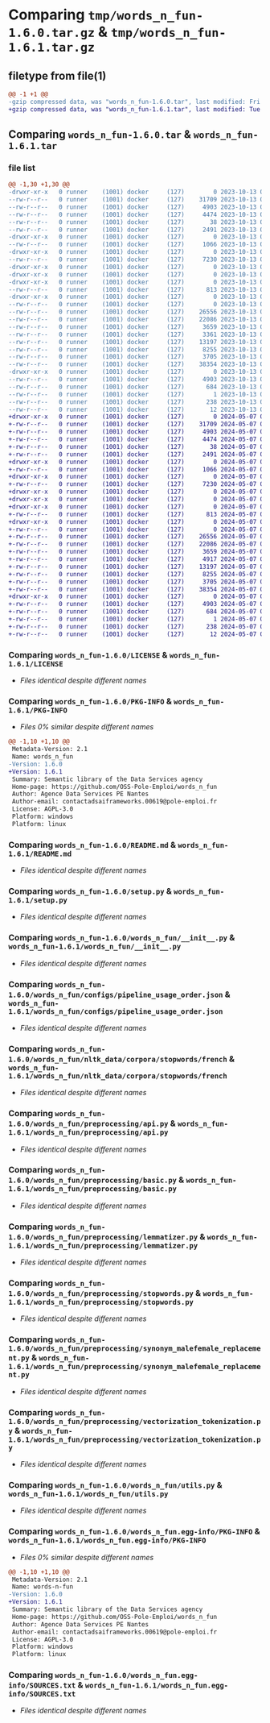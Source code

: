 # Comparing `tmp/words_n_fun-1.6.0.tar.gz` & `tmp/words_n_fun-1.6.1.tar.gz`

## filetype from file(1)

```diff
@@ -1 +1 @@
-gzip compressed data, was "words_n_fun-1.6.0.tar", last modified: Fri Oct 13 09:14:12 2023, max compression
+gzip compressed data, was "words_n_fun-1.6.1.tar", last modified: Tue May  7 07:31:34 2024, max compression
```

## Comparing `words_n_fun-1.6.0.tar` & `words_n_fun-1.6.1.tar`

### file list

```diff
@@ -1,30 +1,30 @@
-drwxr-xr-x   0 runner    (1001) docker     (127)        0 2023-10-13 09:14:12.094347 words_n_fun-1.6.0/
--rw-r--r--   0 runner    (1001) docker     (127)    31709 2023-10-13 09:14:05.000000 words_n_fun-1.6.0/LICENSE
--rw-r--r--   0 runner    (1001) docker     (127)     4903 2023-10-13 09:14:12.094347 words_n_fun-1.6.0/PKG-INFO
--rw-r--r--   0 runner    (1001) docker     (127)     4474 2023-10-13 09:14:05.000000 words_n_fun-1.6.0/README.md
--rw-r--r--   0 runner    (1001) docker     (127)       38 2023-10-13 09:14:12.094347 words_n_fun-1.6.0/setup.cfg
--rw-r--r--   0 runner    (1001) docker     (127)     2491 2023-10-13 09:14:05.000000 words_n_fun-1.6.0/setup.py
-drwxr-xr-x   0 runner    (1001) docker     (127)        0 2023-10-13 09:14:12.090347 words_n_fun-1.6.0/words_n_fun/
--rw-r--r--   0 runner    (1001) docker     (127)     1066 2023-10-13 09:14:05.000000 words_n_fun-1.6.0/words_n_fun/__init__.py
-drwxr-xr-x   0 runner    (1001) docker     (127)        0 2023-10-13 09:14:12.090347 words_n_fun-1.6.0/words_n_fun/configs/
--rw-r--r--   0 runner    (1001) docker     (127)     7230 2023-10-13 09:14:05.000000 words_n_fun-1.6.0/words_n_fun/configs/pipeline_usage_order.json
-drwxr-xr-x   0 runner    (1001) docker     (127)        0 2023-10-13 09:14:12.090347 words_n_fun-1.6.0/words_n_fun/nltk_data/
-drwxr-xr-x   0 runner    (1001) docker     (127)        0 2023-10-13 09:14:12.090347 words_n_fun-1.6.0/words_n_fun/nltk_data/corpora/
-drwxr-xr-x   0 runner    (1001) docker     (127)        0 2023-10-13 09:14:12.090347 words_n_fun-1.6.0/words_n_fun/nltk_data/corpora/stopwords/
--rw-r--r--   0 runner    (1001) docker     (127)      813 2023-10-13 09:14:05.000000 words_n_fun-1.6.0/words_n_fun/nltk_data/corpora/stopwords/french
-drwxr-xr-x   0 runner    (1001) docker     (127)        0 2023-10-13 09:14:12.094347 words_n_fun-1.6.0/words_n_fun/preprocessing/
--rw-r--r--   0 runner    (1001) docker     (127)        0 2023-10-13 09:14:05.000000 words_n_fun-1.6.0/words_n_fun/preprocessing/__init__.py
--rw-r--r--   0 runner    (1001) docker     (127)    26556 2023-10-13 09:14:05.000000 words_n_fun-1.6.0/words_n_fun/preprocessing/api.py
--rw-r--r--   0 runner    (1001) docker     (127)    22086 2023-10-13 09:14:05.000000 words_n_fun-1.6.0/words_n_fun/preprocessing/basic.py
--rw-r--r--   0 runner    (1001) docker     (127)     3659 2023-10-13 09:14:05.000000 words_n_fun-1.6.0/words_n_fun/preprocessing/lemmatizer.py
--rw-r--r--   0 runner    (1001) docker     (127)     3361 2023-10-13 09:14:05.000000 words_n_fun-1.6.0/words_n_fun/preprocessing/split_sentences.py
--rw-r--r--   0 runner    (1001) docker     (127)    13197 2023-10-13 09:14:05.000000 words_n_fun-1.6.0/words_n_fun/preprocessing/stopwords.py
--rw-r--r--   0 runner    (1001) docker     (127)     8255 2023-10-13 09:14:05.000000 words_n_fun-1.6.0/words_n_fun/preprocessing/synonym_malefemale_replacement.py
--rw-r--r--   0 runner    (1001) docker     (127)     3705 2023-10-13 09:14:05.000000 words_n_fun-1.6.0/words_n_fun/preprocessing/vectorization_tokenization.py
--rw-r--r--   0 runner    (1001) docker     (127)    38354 2023-10-13 09:14:05.000000 words_n_fun-1.6.0/words_n_fun/utils.py
-drwxr-xr-x   0 runner    (1001) docker     (127)        0 2023-10-13 09:14:12.090347 words_n_fun-1.6.0/words_n_fun.egg-info/
--rw-r--r--   0 runner    (1001) docker     (127)     4903 2023-10-13 09:14:12.000000 words_n_fun-1.6.0/words_n_fun.egg-info/PKG-INFO
--rw-r--r--   0 runner    (1001) docker     (127)      684 2023-10-13 09:14:12.000000 words_n_fun-1.6.0/words_n_fun.egg-info/SOURCES.txt
--rw-r--r--   0 runner    (1001) docker     (127)        1 2023-10-13 09:14:12.000000 words_n_fun-1.6.0/words_n_fun.egg-info/dependency_links.txt
--rw-r--r--   0 runner    (1001) docker     (127)      238 2023-10-13 09:14:12.000000 words_n_fun-1.6.0/words_n_fun.egg-info/requires.txt
--rw-r--r--   0 runner    (1001) docker     (127)       12 2023-10-13 09:14:12.000000 words_n_fun-1.6.0/words_n_fun.egg-info/top_level.txt
+drwxr-xr-x   0 runner    (1001) docker     (127)        0 2024-05-07 07:31:34.134466 words_n_fun-1.6.1/
+-rw-r--r--   0 runner    (1001) docker     (127)    31709 2024-05-07 07:31:30.000000 words_n_fun-1.6.1/LICENSE
+-rw-r--r--   0 runner    (1001) docker     (127)     4903 2024-05-07 07:31:34.130466 words_n_fun-1.6.1/PKG-INFO
+-rw-r--r--   0 runner    (1001) docker     (127)     4474 2024-05-07 07:31:30.000000 words_n_fun-1.6.1/README.md
+-rw-r--r--   0 runner    (1001) docker     (127)       38 2024-05-07 07:31:34.134466 words_n_fun-1.6.1/setup.cfg
+-rw-r--r--   0 runner    (1001) docker     (127)     2491 2024-05-07 07:31:30.000000 words_n_fun-1.6.1/setup.py
+drwxr-xr-x   0 runner    (1001) docker     (127)        0 2024-05-07 07:31:34.130466 words_n_fun-1.6.1/words_n_fun/
+-rw-r--r--   0 runner    (1001) docker     (127)     1066 2024-05-07 07:31:30.000000 words_n_fun-1.6.1/words_n_fun/__init__.py
+drwxr-xr-x   0 runner    (1001) docker     (127)        0 2024-05-07 07:31:34.130466 words_n_fun-1.6.1/words_n_fun/configs/
+-rw-r--r--   0 runner    (1001) docker     (127)     7230 2024-05-07 07:31:30.000000 words_n_fun-1.6.1/words_n_fun/configs/pipeline_usage_order.json
+drwxr-xr-x   0 runner    (1001) docker     (127)        0 2024-05-07 07:31:34.130466 words_n_fun-1.6.1/words_n_fun/nltk_data/
+drwxr-xr-x   0 runner    (1001) docker     (127)        0 2024-05-07 07:31:34.130466 words_n_fun-1.6.1/words_n_fun/nltk_data/corpora/
+drwxr-xr-x   0 runner    (1001) docker     (127)        0 2024-05-07 07:31:34.130466 words_n_fun-1.6.1/words_n_fun/nltk_data/corpora/stopwords/
+-rw-r--r--   0 runner    (1001) docker     (127)      813 2024-05-07 07:31:30.000000 words_n_fun-1.6.1/words_n_fun/nltk_data/corpora/stopwords/french
+drwxr-xr-x   0 runner    (1001) docker     (127)        0 2024-05-07 07:31:34.130466 words_n_fun-1.6.1/words_n_fun/preprocessing/
+-rw-r--r--   0 runner    (1001) docker     (127)        0 2024-05-07 07:31:30.000000 words_n_fun-1.6.1/words_n_fun/preprocessing/__init__.py
+-rw-r--r--   0 runner    (1001) docker     (127)    26556 2024-05-07 07:31:30.000000 words_n_fun-1.6.1/words_n_fun/preprocessing/api.py
+-rw-r--r--   0 runner    (1001) docker     (127)    22086 2024-05-07 07:31:30.000000 words_n_fun-1.6.1/words_n_fun/preprocessing/basic.py
+-rw-r--r--   0 runner    (1001) docker     (127)     3659 2024-05-07 07:31:30.000000 words_n_fun-1.6.1/words_n_fun/preprocessing/lemmatizer.py
+-rw-r--r--   0 runner    (1001) docker     (127)     4917 2024-05-07 07:31:30.000000 words_n_fun-1.6.1/words_n_fun/preprocessing/split_sentences.py
+-rw-r--r--   0 runner    (1001) docker     (127)    13197 2024-05-07 07:31:30.000000 words_n_fun-1.6.1/words_n_fun/preprocessing/stopwords.py
+-rw-r--r--   0 runner    (1001) docker     (127)     8255 2024-05-07 07:31:30.000000 words_n_fun-1.6.1/words_n_fun/preprocessing/synonym_malefemale_replacement.py
+-rw-r--r--   0 runner    (1001) docker     (127)     3705 2024-05-07 07:31:30.000000 words_n_fun-1.6.1/words_n_fun/preprocessing/vectorization_tokenization.py
+-rw-r--r--   0 runner    (1001) docker     (127)    38354 2024-05-07 07:31:30.000000 words_n_fun-1.6.1/words_n_fun/utils.py
+drwxr-xr-x   0 runner    (1001) docker     (127)        0 2024-05-07 07:31:34.130466 words_n_fun-1.6.1/words_n_fun.egg-info/
+-rw-r--r--   0 runner    (1001) docker     (127)     4903 2024-05-07 07:31:34.000000 words_n_fun-1.6.1/words_n_fun.egg-info/PKG-INFO
+-rw-r--r--   0 runner    (1001) docker     (127)      684 2024-05-07 07:31:34.000000 words_n_fun-1.6.1/words_n_fun.egg-info/SOURCES.txt
+-rw-r--r--   0 runner    (1001) docker     (127)        1 2024-05-07 07:31:34.000000 words_n_fun-1.6.1/words_n_fun.egg-info/dependency_links.txt
+-rw-r--r--   0 runner    (1001) docker     (127)      238 2024-05-07 07:31:34.000000 words_n_fun-1.6.1/words_n_fun.egg-info/requires.txt
+-rw-r--r--   0 runner    (1001) docker     (127)       12 2024-05-07 07:31:34.000000 words_n_fun-1.6.1/words_n_fun.egg-info/top_level.txt
```

### Comparing `words_n_fun-1.6.0/LICENSE` & `words_n_fun-1.6.1/LICENSE`

 * *Files identical despite different names*

### Comparing `words_n_fun-1.6.0/PKG-INFO` & `words_n_fun-1.6.1/PKG-INFO`

 * *Files 0% similar despite different names*

```diff
@@ -1,10 +1,10 @@
 Metadata-Version: 2.1
 Name: words_n_fun
-Version: 1.6.0
+Version: 1.6.1
 Summary: Semantic library of the Data Services agency
 Home-page: https://github.com/OSS-Pole-Emploi/words_n_fun
 Author: Agence Data Services PE Nantes
 Author-email: contactadsaiframeworks.00619@pole-emploi.fr
 License: AGPL-3.0
 Platform: windows
 Platform: linux
```

### Comparing `words_n_fun-1.6.0/README.md` & `words_n_fun-1.6.1/README.md`

 * *Files identical despite different names*

### Comparing `words_n_fun-1.6.0/setup.py` & `words_n_fun-1.6.1/setup.py`

 * *Files identical despite different names*

### Comparing `words_n_fun-1.6.0/words_n_fun/__init__.py` & `words_n_fun-1.6.1/words_n_fun/__init__.py`

 * *Files identical despite different names*

### Comparing `words_n_fun-1.6.0/words_n_fun/configs/pipeline_usage_order.json` & `words_n_fun-1.6.1/words_n_fun/configs/pipeline_usage_order.json`

 * *Files identical despite different names*

### Comparing `words_n_fun-1.6.0/words_n_fun/nltk_data/corpora/stopwords/french` & `words_n_fun-1.6.1/words_n_fun/nltk_data/corpora/stopwords/french`

 * *Files identical despite different names*

### Comparing `words_n_fun-1.6.0/words_n_fun/preprocessing/api.py` & `words_n_fun-1.6.1/words_n_fun/preprocessing/api.py`

 * *Files identical despite different names*

### Comparing `words_n_fun-1.6.0/words_n_fun/preprocessing/basic.py` & `words_n_fun-1.6.1/words_n_fun/preprocessing/basic.py`

 * *Files identical despite different names*

### Comparing `words_n_fun-1.6.0/words_n_fun/preprocessing/lemmatizer.py` & `words_n_fun-1.6.1/words_n_fun/preprocessing/lemmatizer.py`

 * *Files identical despite different names*

### Comparing `words_n_fun-1.6.0/words_n_fun/preprocessing/stopwords.py` & `words_n_fun-1.6.1/words_n_fun/preprocessing/stopwords.py`

 * *Files identical despite different names*

### Comparing `words_n_fun-1.6.0/words_n_fun/preprocessing/synonym_malefemale_replacement.py` & `words_n_fun-1.6.1/words_n_fun/preprocessing/synonym_malefemale_replacement.py`

 * *Files identical despite different names*

### Comparing `words_n_fun-1.6.0/words_n_fun/preprocessing/vectorization_tokenization.py` & `words_n_fun-1.6.1/words_n_fun/preprocessing/vectorization_tokenization.py`

 * *Files identical despite different names*

### Comparing `words_n_fun-1.6.0/words_n_fun/utils.py` & `words_n_fun-1.6.1/words_n_fun/utils.py`

 * *Files identical despite different names*

### Comparing `words_n_fun-1.6.0/words_n_fun.egg-info/PKG-INFO` & `words_n_fun-1.6.1/words_n_fun.egg-info/PKG-INFO`

 * *Files 0% similar despite different names*

```diff
@@ -1,10 +1,10 @@
 Metadata-Version: 2.1
 Name: words-n-fun
-Version: 1.6.0
+Version: 1.6.1
 Summary: Semantic library of the Data Services agency
 Home-page: https://github.com/OSS-Pole-Emploi/words_n_fun
 Author: Agence Data Services PE Nantes
 Author-email: contactadsaiframeworks.00619@pole-emploi.fr
 License: AGPL-3.0
 Platform: windows
 Platform: linux
```

### Comparing `words_n_fun-1.6.0/words_n_fun.egg-info/SOURCES.txt` & `words_n_fun-1.6.1/words_n_fun.egg-info/SOURCES.txt`

 * *Files identical despite different names*

